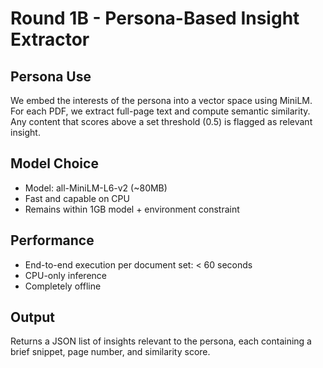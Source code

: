 # Round 1B - Persona-Based Insight Extractor

## Persona Use
We embed the interests of the persona into a vector space using MiniLM. For each PDF, we extract full-page text and compute semantic similarity. Any content that scores above a set threshold (0.5) is flagged as relevant insight.

## Model Choice
- Model: all-MiniLM-L6-v2 (~80MB)
- Fast and capable on CPU
- Remains within 1GB model + environment constraint

## Performance
- End-to-end execution per document set: < 60 seconds
- CPU-only inference
- Completely offline

## Output
Returns a JSON list of insights relevant to the persona, each containing a brief snippet, page number, and similarity score.
